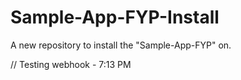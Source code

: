 # Sample-App-FYP-Install
A new repository to install the "Sample-App-FYP" on.

// Testing webhook - 7:13 PM
